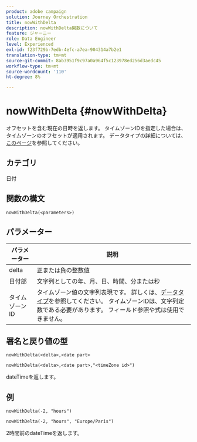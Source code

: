 ```yaml
---
product: adobe campaign
solution: Journey Orchestration
title: nowWithDelta
description: nowWithDelta関数について
feature: ジャーニー
role: Data Engineer
level: Experienced
exl-id: f23f729b-7edb-4efc-a7ea-904314a7b2e1
translation-type: tm+mt
source-git-commit: 8ab3951f9c97a0a964f5c123978ed256d3aedc45
workflow-type: tm+mt
source-wordcount: '110'
ht-degree: 8%

---
```


# nowWithDelta {#nowWithDelta}

オフセットを含む現在の日時を返します。 タイムゾーンIDを指定した場合は、タイムゾーンのオフセットが適用されます。 データタイプの詳細については、[このページ](../expression/data-types.md)を参照してください。

## カテゴリ

日付

## 関数の構文

`nowWithDelta(<parameters>)`

## パラメーター

| パラメーター | 説明 |
|--- |--- |
| delta | 正または負の整数値 |
| 日付部 | 文字列としての年、月、日、時間、分または秒 |
| タイムゾーンID | タイムゾーン値の文字列表現です。 詳しくは、[データタイプ](../expression/data-types.md)を参照してください。 タイムゾーンIDは、文字列定数である必要があります。 フィールド参照や式は使用できません。 |

## 署名と戻り値の型

`nowWithDelta(<delta>,<date part>`

`nowWithDelta(<delta>,<date part>,"<timeZone id>")`

dateTimeを返します。

## 例

`nowWithDelta(-2, "hours")`

`nowWithDelta(-2, "hours", "Europe/Paris")`

2時間前のdateTimeを返します。
